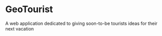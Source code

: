 # GeoTourist
A web application dedicated to giving soon-to-be tourists ideas for their next vacation
